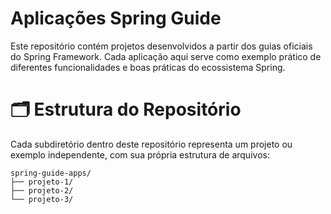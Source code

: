 # Aplicações Spring Guide

Este repositório contém projetos desenvolvidos a partir dos guias oficiais do Spring Framework. Cada aplicação aqui serve como exemplo prático de diferentes funcionalidades e boas práticas do ecossistema Spring.


# 🗂 Estrutura do Repositório
Cada subdiretório dentro deste repositório representa um projeto ou exemplo independente, com sua própria estrutura de arquivos:
```
spring-guide-apps/
├── projeto-1/
├── projeto-2/
└── projeto-3/
```